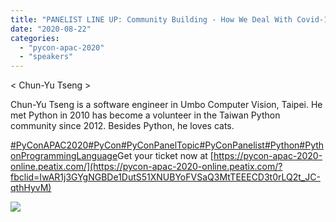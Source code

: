 ```yaml
---
title: "PANELIST LINE UP: Community Building - How We Deal With Covid-19 And Future Events."
date: "2020-08-22"
categories:
  - "pycon-apac-2020"
  - "speakers"
---
```


< Chun-Yu Tseng >

Chun-Yu Tseng is a software engineer in Umbo Computer Vision, Taipei. He met Python in 2010 has become a volunteer in the Taiwan Python community since 2012. Besides Python, he loves cats.

[#PyConAPAC2020](https://www.facebook.com/hashtag/pyconapac2020?__eep__=6&__cft__[0]=AZXItoz5dbebuRPjDQIB48r6t2paJdtjaOmzY_ElI8mi1uoGmNB0q8PPDphsbFlGdGeRgSU6pZkDd3M2ZP6o1GBKRzZjNRyoXeVNKIL_bYU-e4dR6HGs5UfZdyP6YnrbEyl4McVFWeSdVvyTNIoiqlq1EUqa-CVXxy-YBcB12hC8aQ&__tn__=*NK-R)[#PyCon](https://www.facebook.com/hashtag/pycon?__eep__=6&__cft__[0]=AZXItoz5dbebuRPjDQIB48r6t2paJdtjaOmzY_ElI8mi1uoGmNB0q8PPDphsbFlGdGeRgSU6pZkDd3M2ZP6o1GBKRzZjNRyoXeVNKIL_bYU-e4dR6HGs5UfZdyP6YnrbEyl4McVFWeSdVvyTNIoiqlq1EUqa-CVXxy-YBcB12hC8aQ&__tn__=*NK-R)[#PyConPanelTopic](https://www.facebook.com/hashtag/pyconpaneltopic?__eep__=6&__cft__[0]=AZXItoz5dbebuRPjDQIB48r6t2paJdtjaOmzY_ElI8mi1uoGmNB0q8PPDphsbFlGdGeRgSU6pZkDd3M2ZP6o1GBKRzZjNRyoXeVNKIL_bYU-e4dR6HGs5UfZdyP6YnrbEyl4McVFWeSdVvyTNIoiqlq1EUqa-CVXxy-YBcB12hC8aQ&__tn__=*NK-R)[#PyConPanelist](https://www.facebook.com/hashtag/pyconpanelist?__eep__=6&__cft__[0]=AZXItoz5dbebuRPjDQIB48r6t2paJdtjaOmzY_ElI8mi1uoGmNB0q8PPDphsbFlGdGeRgSU6pZkDd3M2ZP6o1GBKRzZjNRyoXeVNKIL_bYU-e4dR6HGs5UfZdyP6YnrbEyl4McVFWeSdVvyTNIoiqlq1EUqa-CVXxy-YBcB12hC8aQ&__tn__=*NK-R)[#Python](https://www.facebook.com/hashtag/python?__eep__=6&__cft__[0]=AZXItoz5dbebuRPjDQIB48r6t2paJdtjaOmzY_ElI8mi1uoGmNB0q8PPDphsbFlGdGeRgSU6pZkDd3M2ZP6o1GBKRzZjNRyoXeVNKIL_bYU-e4dR6HGs5UfZdyP6YnrbEyl4McVFWeSdVvyTNIoiqlq1EUqa-CVXxy-YBcB12hC8aQ&__tn__=*NK-R)[#PythonProgrammingLanguage](https://www.facebook.com/hashtag/pythonprogramminglanguage?__eep__=6&__cft__[0]=AZXItoz5dbebuRPjDQIB48r6t2paJdtjaOmzY_ElI8mi1uoGmNB0q8PPDphsbFlGdGeRgSU6pZkDd3M2ZP6o1GBKRzZjNRyoXeVNKIL_bYU-e4dR6HGs5UfZdyP6YnrbEyl4McVFWeSdVvyTNIoiqlq1EUqa-CVXxy-YBcB12hC8aQ&__tn__=*NK-R)Get your ticket now at [https://pycon-apac-2020-online.peatix.com/](https://pycon-apac-2020-online.peatix.com/?fbclid=IwAR1j3GYgNGBDe1DutS51XNUBYoFVSaQ3MtTEEECD3t0rLQ2t_JC-qthHyvM)

![](/archived-images/118071316_616317942410541_6071746329371989589_o.jpg?w=1024)
